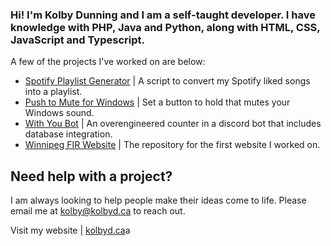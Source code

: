 ### Hi! I'm Kolby Dunning and I am a self-taught developer. I have knowledge with PHP, Java and Python, along with HTML, CSS, JavaScript and Typescript.

A few of the projects I've worked on are below:
- [Spotify Playlist Generator](https://github.com/kolbyd/spotify-playlist-generator) | A script to convert my Spotify liked songs into a playlist.
- [Push to Mute for Windows](https://github.com/kolbyd/Push-to-Mute) | Set a button to hold that mutes your Windows sound.
- [With You Bot](https://github.com/winnipegfir/with-you-bot) | An overengineered counter in a discord bot that includes database integration.
- [Winnipeg FIR Website](https://github.com/winnipegfir/CZWG-core) | The repository for the first website I worked on.

## Need help with a project?
I am always looking to help people make their ideas come to life. Please email me at [kolby@kolbyd.ca](mailto:kolby@kolbyd.ca) to reach out.

Visit my website | [kolbyd.ca](https://kolbyd.ca)a
